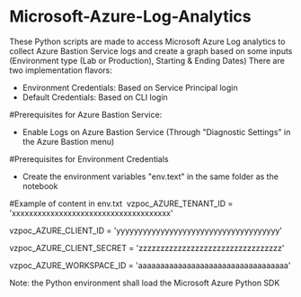 # Microsoft-Azure-Log-Analytics
These Python scripts are made to access Microsoft Azure Log analytics to collect Azure Bastion Service logs and create a graph based on some inputs (Environment type (Lab or Production), Starting & Ending Dates)
There are two implementation flavors:
 - Environment Credentials: Based on Service Principal login
 - Default Credentials: Based on CLI login

#Prerequisites for Azure Bastion Service: 
 - Enable Logs on Azure Bastion Service (Through "Diagnostic Settings" in the Azure Bastion menu)

#Prerequisites for Environment Credentials 
 - Create the environment variables "env.text" in the same folder as the notebook 

#Example of content in env.txt 
vzpoc_AZURE_TENANT_ID = 'xxxxxxxxxxxxxxxxxxxxxxxxxxxxxxxxxxxxx'

vzpoc_AZURE_CLIENT_ID = 'yyyyyyyyyyyyyyyyyyyyyyyyyyyyyyyyyyyyy'

vzpoc_AZURE_CLIENT_SECRET = 'zzzzzzzzzzzzzzzzzzzzzzzzzzzzzzzzz'

vzpoc_AZURE_WORKSPACE_ID = 'aaaaaaaaaaaaaaaaaaaaaaaaaaaaaaaaaa'

Note: the Python environment shall load the Microsoft Azure Python SDK
